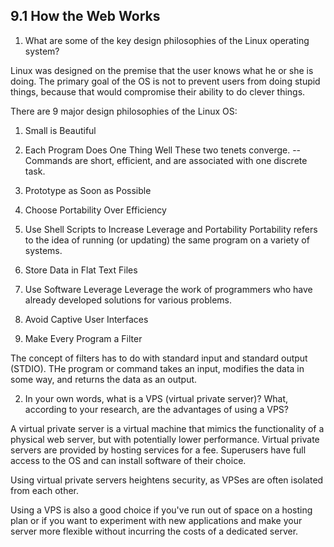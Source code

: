 ## 9.1 How the Web Works 

1. What are some of the key design philosophies of the Linux operating system?

Linux was designed on the premise that the user knows what he or she is doing. The primary goal of the OS is not to prevent users from doing stupid things, because that would compromise their ability to do clever things. 

There are 9 major design philosophies of the Linux OS:

1) Small is Beautiful
2) Each Program Does One Thing Well
These two tenets converge. --Commands are short, efficient, and are associated with one discrete task. 

3) Prototype as Soon as Possible

4) Choose Portability Over Efficiency
5) Use Shell Scripts to Increase Leverage and Portability
Portability refers to the idea of running (or updating) the same program on a variety of systems. 

6) Store Data in Flat Text Files

7) Use Software Leverage
Leverage the work of programmers who have already developed solutions for various problems. 

8) Avoid Captive User Interfaces

9) Make Every Program a Filter

The concept of filters has to do with standard input and standard output (STDIO). THe program or command takes an input, modifies the data in some way, and returns the data as an output. 


2. In your own words, what is a VPS (virtual private server)? What, according to your research, are the advantages of using a VPS?

A virtual private server is a virtual machine that mimics the functionality of a physical web server, but with potentially lower performance. Virtual private servers are provided by hosting services for a fee. Superusers have full access to the OS and can install software of their choice. 

Using virtual private servers heightens security, as VPSes are often isolated from each other. 

Using a VPS is also a good choice if you've run out of space on a hosting plan or if you want to experiment with new applications and make your server more flexible without incurring the costs of a dedicated server. 